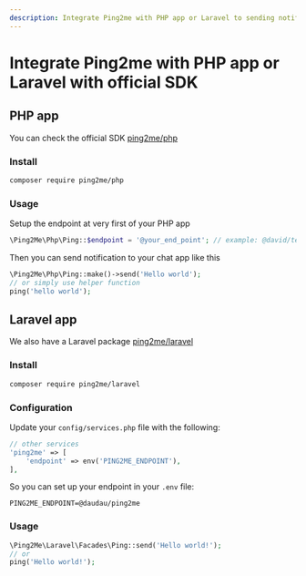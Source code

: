 ```yaml
---
description: Integrate Ping2me with PHP app or Laravel to sending notifications.
---
```


# Integrate Ping2me with PHP app or Laravel with official SDK

## PHP app
You can check the official SDK [ping2me/php](https://github.com/ping2-me/php)
### Install

```bash
composer require ping2me/php
```

### Usage

Setup the endpoint at very first of your PHP app
```php
\Ping2Me\Php\Ping::$endpoint = '@your_end_point'; // example: @david/telegram
```

Then you can send notification to your chat app like this
```php
\Ping2Me\Php\Ping::make()->send('Hello world');
// or simply use helper function
ping('hello world');
```

## Laravel app

We also have a Laravel package [ping2me/laravel](https://github.com/ping2-me/laravel)

### Install

```bash
composer require ping2me/laravel
```

### Configuration

Update your `config/services.php` file with the following:

```php
// other services
'ping2me' => [
    'endpoint' => env('PING2ME_ENDPOINT'),
],
```

So you can set up your endpoint in your `.env` file:

```dotenv
PING2ME_ENDPOINT=@daudau/ping2me
```

### Usage

```php
\Ping2Me\Laravel\Facades\Ping::send('Hello world!');
// or
ping('Hello world!');
```
